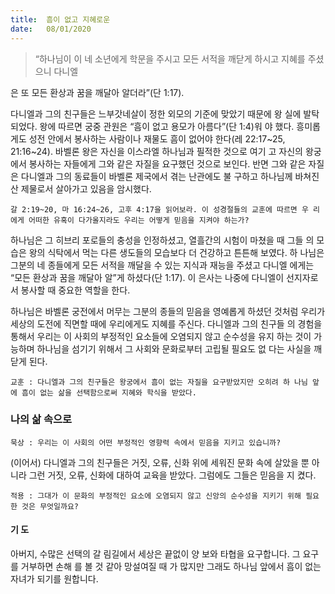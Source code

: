 ```yaml
---
title:  흠이 없고 지혜로운
date:   08/01/2020
---
```


> <p>“하나님이 이 네 소년에게 학문을 주시고 모든 서적을 깨닫게 하시고 지혜를 주셨으니 다니엘
은 또 모든 환상과 꿈을 깨달아 알더라”(단 1:17).</p>

다니엘과 그의 친구들은 느부갓네살이 정한 외모의 기준에 맞았기 때문에 왕
실에 발탁되었다. 왕에 따르면 궁중 관원은 “흠이 없고 용모가 아름다”(단 1:4)워
야 했다. 흥미롭게도 성전 안에서 봉사하는 사람이나 재물도 흠이 없어야 한다(레
22:17~25, 21:16~24). 바벨론 왕은 자신을 이스라엘 하나님과 필적한 것으로 여기
고 자신의 왕궁에서 봉사하는 자들에게 그와 같은 자질을 요구했던 것으로 보인다.
반면 그와 같은 자질은 다니엘과 그의 동료들이 바벨론 제국에서 겪는 난관에도 불
구하고 하나님께 바쳐진 산 제물로서 살아가고 있음을 암시했다.

`갈 2:19~20, 마 16:24~26, 고후 4:17을 읽어보라. 이 성경절들의 교훈에 따르면 우
리에게 어떠한 유혹이 다가올지라도 우리는 어떻게 믿음을 지켜야 하는가?`

하나님은 그 히브리 포로들의 충성을 인정하셨고, 열흘간의 시험이 마쳤을 때 그들
의 모습은 왕의 식탁에서 먹는 다른 생도들의 모습보다 더 건강하고 튼튼해 보였다. 하
나님은 그분의 네 종들에게 모든 서적을 깨달을 수 있는 지식과 재능을 주셨고 다니엘
에게는 “모든 환상과 꿈을 깨달아 알”게 하셨다(단 1:17). 이 은사는 나중에 다니엘이
선지자로서 봉사할 때 중요한 역할을 한다.

하나님은 바벨론 궁전에서 머무는 그분의 종들의 믿음을 영예롭게 하셨던 것처럼
우리가 세상의 도전에 직면할 때에 우리에게도 지혜를 주신다. 다니엘과 그의 친구들
의 경험을 통해서 우리는 이 사회의 부정적인 요소들에 오염되지 않고 순수성을 유지
하는 것이 가능하며 하나님을 섬기기 위해서 그 사회와 문화로부터 고립될 필요도 없
다는 사실을 깨닫게 된다.

`교훈 : 다니엘과 그의 친구들은 왕궁에서 흠이 없는 자질을 요구받았지만 오히려 하
나님 앞에 흠이 없는 삶을 선택함으로써 지혜와 학식을 받았다.`

### 나의 삶 속으로

`묵상 : 우리는 이 사회의 어떤 부정적인 영향력 속에서 믿음을 지키고 있습니까?`

(이어서) 다니엘과 그의 친구들은 거짓, 오류, 신화 위에 세워진 문화 속에 살았을
뿐 아니라 그런 거짓, 오류, 신화에 대하여 교육을 받았다. 그럼에도 그들은 믿음을 지
켰다.

`적용 : 그대가 이 문화의 부정적인 요소에 오염되지 않고 신앙의 순수성을 지키기 위해
필요한 것은 무엇일까요?`

#### 기 도

아버지, 수많은 선택의 갈
림길에서 세상은 끝없이 양
보와 타협을 요구합니다.
그 요구를 거부하면 손해
를 볼 것 같아 망설여질 때
가 많지만 그래도 하나님
앞에서 흠이 없는 자녀가
되기를 원합니다.